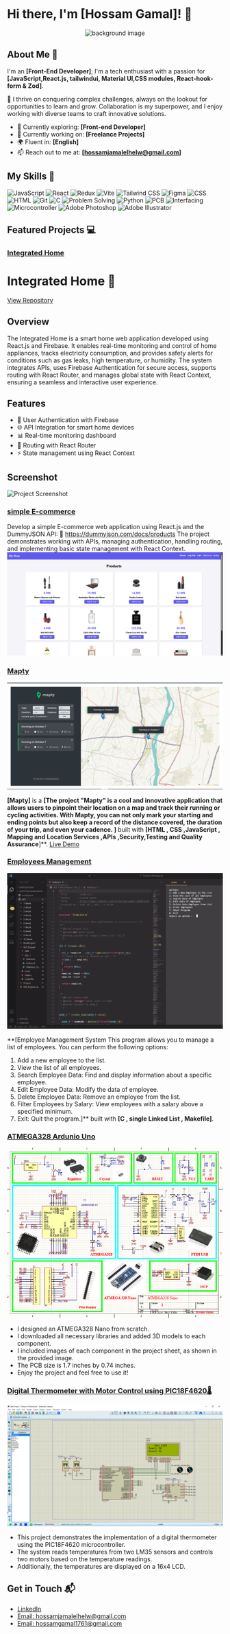 # Hi there, I'm [Hossam Gamal]! 👋

<div align="center">
<img src="https://github.com/user-attachments/assets/4aac7efb-1542-4227-ac24-ee8f805e270f" alt="background image">
</div>

## About Me 🚀

I'm an **[Front-End Developer]**; I'm a tech enthusiast with a passion for **[JavaScript,React.js, tailwindui, Material UI,CSS modules, React-hook-form & Zod]**.

🌟 I thrive on conquering complex challenges, always on the lookout for opportunities to learn and grow. Collaboration is my superpower, and I enjoy working with diverse teams to craft innovative solutions.

- 🌱 Currently exploring: **[Front-end Developer]**
- 🔭 Currently working on: **[Freelance Projects]**
- 🌍 Fluent in: **[English]**
- 📫 Reach out to me at: **[hossamjamalelhelw@gmail.com]**



## My Skills 🧠
![JavaScript](https://img.shields.io/badge/-JavaScript-F7DF1E?style=flat-square&logo=javascript&logoColor=black)
![React](https://img.shields.io/badge/-React-61DAFB?style=flat-square&logo=react&logoColor=black)
![Redux](https://img.shields.io/badge/-Redux-764ABC?style=flat-square&logo=redux&logoColor=white)
![Vite](https://img.shields.io/badge/-Vite-646CFF?style=flat-square&logo=vite&logoColor=white)
![Tailwind CSS](https://img.shields.io/badge/-Tailwind_CSS-38B2AC?style=flat-square&logo=tailwind-css&logoColor=white)
![Figma](https://img.shields.io/badge/-Figma-F24E1E?style=flat-square&logo=figma&logoColor=white)
![CSS](https://img.shields.io/badge/-CSS-1572B6?style=flat-square&logo=css3&logoColor=white)
![HTML](https://img.shields.io/badge/-HTML-E34F26?style=flat-square&logo=html5&logoColor=white)
![Git](https://img.shields.io/badge/-Git-F05032?style=flat-square&logo=git&logoColor=white)
![C](https://img.shields.io/badge/-C-007ACC?style=flat-square&logo=c&logoColor=white)
![Problem Solving](https://img.shields.io/badge/-Problem%20Solving-007ACC?style=flat-square&logoColor=white)
![Python](https://img.shields.io/badge/-Python-3776AB?style=flat-square&logo=python&logoColor=white)
![PCB](https://img.shields.io/badge/-PCB-8BC34A?style=flat-square&logo=pcb&logoColor=white)
![Interfacing](https://img.shields.io/badge/-Interfacing-007ACC?style=flat-square&logoColor=white)
![Microcontroller](https://img.shields.io/badge/-Microcontroller-007ACC?style=flat-square&logoColor=white)
![Adobe Photoshop](https://img.shields.io/badge/-Adobe%20Photoshop-001D26?style=flat-square&logo=adobe-photoshop&logoColor=31A8FF)
![Adobe Illustrator](https://img.shields.io/badge/-Adobe%20Illustrator-FF9A00?style=flat-square&logo=adobe-illustrator&logoColor=1F7AEB)

## Featured Projects 💻
### [Integrated Home](https://github.com/HossamGamalElhelw/GradutionProject)
# Integrated Home 🏡

[View Repository](https://github.com/HossamGamalElhelw/GradutionProject)

## Overview
The Integrated Home is a smart home web application developed using React.js and Firebase.
It enables real-time monitoring and control of home appliances, tracks electricity consumption, and provides safety alerts for conditions such as gas leaks, high temperature, or humidity.
The system integrates APIs, uses Firebase Authentication for secure access, supports routing with React Router, and manages global state with React Context, ensuring a seamless and interactive user experience.

## Features
- 🔐 User Authentication with Firebase  
- 🌐 API Integration for smart home devices  
- 📊 Real-time monitoring dashboard  
- 🔄 Routing with React Router  
- ⚡ State management using React Context  

## Screenshot
![Project Screenshot](https://github.com/HossamGamalElhelw/GradutionProject/blob/main/public/dashboard.jpg)

### [simple E-commerce](https://github.com/HossamGamalElhelw/Simple-E-commerce-ReactJs)
Develop a simple E-commerce web application using React.js and the DummyJSON API:
🔗 https://dummyjson.com/docs/products
The project demonstrates working with APIs, managing authentication, handling routing, and implementing basic state management with React Context.
![Project Screenshot](https://github.com/HossamGamalElhelw/Simple-E-commerce-ReactJs/blob/main/screenshots/homepage.png)


### [Mapty](https://github.com/HossamGamalElhelw/Mapty)

![Project 2 Screenshot](https://raw.githubusercontent.com/HossamGamalElhelw/fictional-carnival/main/Mapty.png)

**[Mapty]** is a **[The project "Mapty" is a cool and innovative application that allows users to pinpoint their location on a map and track their running or cycling activities. With Mapty, you can not only mark your starting and ending points but also keep a record of the distance covered, the duration of your trip, and even your cadence.  ]** built with **[HTML , CSS ,JavaScript , Mapping and Location Services ,APIs ,Security,Testing and Quality Assurance**]**. [Live Demo](https://hossamgamalelhelw.github.io/Mapty/)

### [Employees Management](https://github.com/HossamGamalElhelw/Employees-Management)
![Project_Photo](https://github.com/HossamGamalElhelw/fictional-carnival/blob/66f9fdd855ef894d44b0a92c84246105d4824ad1/Images/System%20Emloyee.png)

**[Employee Management System
This program allows you to manage a list of employees.
You can perform the following options:
1. Add a new employee to the list.
2. View the list of all employees.
3. Search Employee Data: Find and display information about a specific employee.
4. Edit Employee Data: Modify the data of employee.
5. Delete Employee Data: Remove an employee from the list.
6. Filter Employees by Salary: View employees with a salary above a specified minimum.
7. Exit: Quit the program.]** built with **[C , single Linked List , Makefile]**.

### [ATMEGA328 Ardunio Uno](https://github.com/HossamGamalElhelw/PCB_ATMEGA328_Nano)
![Project_Photo ](https://github.com/HossamGamalElhelw/PCB_ATMEGA328_Nano/blob/main/PCB_ATMEGA%20328%20Nano/images/Sheet.png)
- I designed an ATMEGA328 Nano from scratch.
- I downloaded all necessary libraries and added 3D models to each component.
- I included images of each component in the project sheet, as shown in the provided image.
- The PCB size is 1.7 inches by 0.74 inches.
- Enjoy the project and feel free to use it!

### [Digital Thermometer with Motor Control using PIC18F4620🌡](https://github.com/HossamGamalElhelw/Digital-Thermometer-DC-Motor)
![Project_Photo ](https://github.com/HossamGamalElhelw/Digital-Thermometer-DC-Motor/blob/main/Design.png)
- This project demonstrates the implementation of a digital thermometer using the PIC18F4620 microcontroller. 
- The system reads temperatures from two LM35 sensors and controls two motors based on the temperature readings.
- Additionally, the temperatures are displayed on a 16x4 LCD.

## Get in Touch 📬
- [LinkedIn](https://www.linkedin.com/in/hossam-gamal-810b74220)
- [Email: hossamjamalelhelw@gmail.com](mailto:hossamjamalelhelw@gmail.com)
- [Email: hossamgamal1761@gmail.com](mailto:hossamgamal1761@gmail.com)



